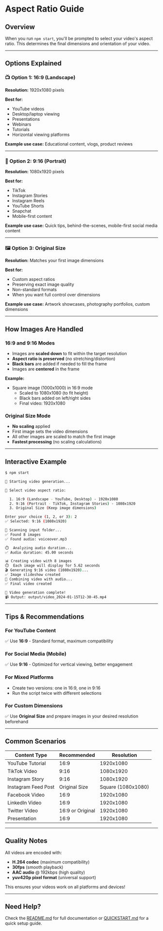 # Aspect Ratio Guide

## Overview

When you run `npm start`, you'll be prompted to select your video's aspect ratio. This determines the final dimensions and orientation of your video.

---

## Options Explained

### 📺 Option 1: 16:9 (Landscape)
**Resolution:** 1920x1080 pixels

**Best for:**
- YouTube videos
- Desktop/laptop viewing
- Presentations
- Webinars
- Tutorials
- Horizontal viewing platforms

**Example use case:** Educational content, vlogs, product reviews

---

### 📱 Option 2: 9:16 (Portrait)
**Resolution:** 1080x1920 pixels

**Best for:**
- TikTok
- Instagram Stories
- Instagram Reels
- YouTube Shorts
- Snapchat
- Mobile-first content

**Example use case:** Quick tips, behind-the-scenes, mobile-first social media content

---

### 🖼️ Option 3: Original Size
**Resolution:** Matches your first image dimensions

**Best for:**
- Custom aspect ratios
- Preserving exact image quality
- Non-standard formats
- When you want full control over dimensions

**Example use case:** Artwork showcases, photography portfolios, custom dimensions

---

## How Images Are Handled

### 16:9 and 9:16 Modes
- Images are **scaled down** to fit within the target resolution
- **Aspect ratio is preserved** (no stretching/distortion)
- **Black bars** are added if needed to fill the frame
- Images are **centered** in the frame

**Example:**
- Square image (1000x1000) in 16:9 mode
  - Scaled to 1080x1080 (to fit height)
  - Black bars added on left/right sides
  - Final video: 1920x1080

### Original Size Mode
- **No scaling** applied
- First image sets the video dimensions
- All other images are scaled to match the first image
- **Fastest processing** (no scaling calculations)

---

## Interactive Example

```bash
$ npm start

🚀 Starting video generation...

📐 Select video aspect ratio:

  1. 16:9 (Landscape - YouTube, Desktop) - 1920x1080
  2. 9:16 (Portrait - TikTok, Instagram Stories) - 1080x1920
  3. Original Size (Keep image dimensions)

Enter your choice (1, 2, or 3): 2
✅ Selected: 9:16 (1080x1920)

📂 Scanning input folder...
✅ Found 8 images
✅ Found audio: voiceover.mp3

⏱️  Analyzing audio duration...
✅ Audio duration: 45.00 seconds

📊 Creating video with 8 images
⏱️  Each image will display for 5.62 seconds
🎬 Generating 9:16 video (1080x1920)...
✅ Image slideshow created
🎵 Combining video with audio...
✅ Final video created

🎉 Video generation complete!
📹 Output: output/video_2024-01-15T12-30-45.mp4
```

---

## Tips & Recommendations

### For YouTube Content
✅ Use **16:9** - Standard format, maximum compatibility

### For Social Media (Mobile)
✅ Use **9:16** - Optimized for vertical viewing, better engagement

### For Mixed Platforms
- Create two versions: one in 16:9, one in 9:16
- Run the script twice with different selections

### For Custom Dimensions
✅ Use **Original Size** and prepare images in your desired resolution beforehand

---

## Common Scenarios

| Content Type | Recommended | Resolution |
|-------------|-------------|------------|
| YouTube Tutorial | 16:9 | 1920x1080 |
| TikTok Video | 9:16 | 1080x1920 |
| Instagram Story | 9:16 | 1080x1920 |
| Instagram Feed Post | Original Size | Square (1080x1080) |
| Facebook Video | 16:9 | 1920x1080 |
| LinkedIn Video | 16:9 | 1920x1080 |
| Twitter Video | 16:9 or Original | 1920x1080 |
| Presentation | 16:9 | 1920x1080 |

---

## Quality Notes

All videos are encoded with:
- **H.264 codec** (maximum compatibility)
- **30fps** (smooth playback)
- **AAC audio** @ 192kbps (high quality)
- **yuv420p pixel format** (universal support)

This ensures your videos work on all platforms and devices!

---

## Need Help?

Check the [README.md](README.md) for full documentation or [QUICKSTART.md](QUICKSTART.md) for a quick setup guide.
